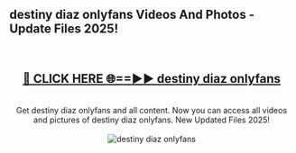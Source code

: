 <h2>destiny diaz onlyfans Videos And Photos - Update Files 2025!</h2>
<br>
<div align="center">
<h2><a href="https://linkcuts.com/hfmhzwbr" rel="nofollow">🔴 CLICK HERE 🌐==►► destiny diaz onlyfans</a></h2>
<br>
Get destiny diaz onlyfans and all content. Now you can access all videos and pictures of destiny diaz onlyfans. New Updated Files 2025!
<br>
<br>
<a href="https://linkcuts.com/hfmhzwbr" rel="nofollow" data-target="animated-image.originalLink"><img src="https://i.ibb.co.com/WyWwxjT/player-gif2.gif" alt="destiny diaz onlyfans" style="max-width: 100%; display: inline-block;" data-target="animated-image.originalImage"></a>
</div>
<br>